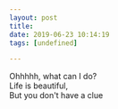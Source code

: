 ```yaml
---
layout: post
title: 
date: 2019-06-23 10:14:19
tags: [undefined]

---
```

Ohhhhh, what can I do?  
Life is beautiful,  
But you don't have a clue